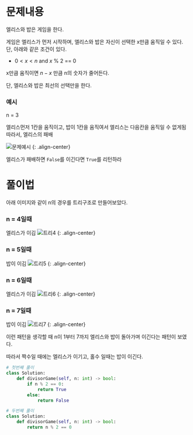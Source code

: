 # 문제내용
엘리스와 밥은 게임을 한다.

게임은 엘리스가 먼저 시작하며, 엘리스와 밥은 자신이 선택한 x만큼 움직일 수 있다. 단, 아래와 같은 조건이 있다.

- $0 < x < n$ and $x$ % 2 == 0

x만큼 움직이면 $n - x$ 만큼 n의 숫자가 줄어든다.

단, 엘리스와 밥은 최선의 선택만을 한다.

### 예시

n = 3

엘리스먼저 1칸을 움직이고, 밥이 1칸을 움직여서 엘리스는 다음칸을 움직일 수 없게됨 따라서, 엘리스의 패배


![문제예시](https://github.com/kimhyunso/sail-99_withPython/assets/87798982/6cf3bcb4-5baa-46ea-a7da-e0b924901ddf)
{: .align-center}

엘리스가 패배하면 `False`를 이긴다면 `True`를 리턴하라

# 풀이법
아래 이미지와 같이 n의 경우를 트리구조로 만들어보았다.

### n = 4일때
엘리스가 이김
![트리4](https://github.com/kimhyunso/sail-99_withPython/assets/87798982/12de76aa-4d08-45ba-94c7-f29f3bb59bdf)
{: .align-center}
### n = 5일때
밥이 이김
![트리5](https://github.com/kimhyunso/sail-99_withPython/assets/87798982/a0b20fcd-62df-40fa-8c7a-eea710e29c37)
{: .align-center}
### n = 6일때
엘리스가 이김
![트리6](https://github.com/kimhyunso/sail-99_withPython/assets/87798982/833b0fd4-242b-4f81-90e5-9a1d3534ec9b)
{: .align-center}
### n = 7일때
밥이 이김
![트리7](https://github.com/kimhyunso/sail-99_withPython/assets/87798982/eabdfc0b-f69c-4ba0-b0f5-cd4b0eb1da58)
{: .align-center}

이런 패턴을 생각할 때 n이 1부터 7까지 엘리스와 밥이 돌아가며 이긴다는 패턴이 보였다.

따라서 짝수일 때에는 엘리스가 이기고, 홀수 일때는 밥이 이긴다.

```python
# 첫번째 풀이
class Solution:
    def divisorGame(self, n: int) -> bool:
        if n % 2 == 0:
            return True
        else:
            return False

# 두번째 풀이
class Solution:
    def divisorGame(self, n: int) -> bool:
        return n % 2 == 0
```






